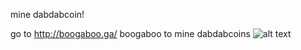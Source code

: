 mine dabdabcoin!

go to <http://boogaboo.ga/> boogaboo to mine dabdabcoins
![alt text](onedabdabcoin.png)
